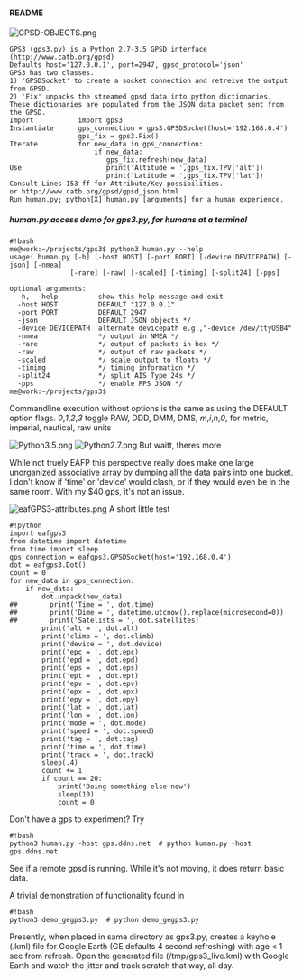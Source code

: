 #### README #####
![GPSD-OBJECTS.png](http://i.imgur.com/jm1rYT8.png)
```
GPS3 (gps3.py) is a Python 2.7-3.5 GPSD interface (http://www.catb.org/gpsd)
Defaults host='127.0.0.1', port=2947, gpsd_protocol='json'
GPS3 has two classes.
1) 'GPSDSocket' to create a socket connection and retreive the output from GPSD.
2) 'Fix' unpacks the streamed gpsd data into python dictionaries.
These dictionaries are populated from the JSON data packet sent from the GPSD.
Import           import gps3
Instantiate      gps_connection = gps3.GPSDSocket(host='192.168.0.4')
                 gps_fix = gps3.Fix()
Iterate          for new_data in gps_connection:
                     if new_data:
                        gps_fix.refresh(new_data)
Use                     print('Altitude = ',gps_fix.TPV['alt'])
                        print('Latitude = ',gps_fix.TPV['lat'])
Consult Lines 153-ff for Attribute/Key possibilities.
or http://www.catb.org/gpsd/gpsd_json.html
Run human.py; python[X] human.py [arguments] for a human experience.

```

##### human.py access demo for gps3.py, for humans at a terminal #####
```
#!bash
me@work:~/projects/gps3$ python3 human.py --help
usage: human.py [-h] [-host HOST] [-port PORT] [-device DEVICEPATH] [-json] [-nmea]
               [-rare] [-raw] [-scaled] [-timimg] [-split24] [-pps]

optional arguments:
  -h, --help          show this help message and exit
  -host HOST          DEFAULT "127.0.0.1"
  -port PORT          DEFAULT 2947
  -json               DEFAULT JSON objects */
  -device DEVICEPATH  alternate devicepath e.g.,"-device /dev/ttyUSB4"
  -nmea               */ output in NMEA */
  -rare               */ output of packets in hex */
  -raw                */ output of raw packets */
  -scaled             */ scale output to floats */
  -timimg             */ timing information */
  -split24            */ split AIS Type 24s */
  -pps                */ enable PPS JSON */
me@work:~/projects/gps3$
```
Commandline execution without options is the same as using the DEFAULT option flags.
*0*,*1*,*2*,*3* toggle RAW, DDD, DMM, DMS, *m*,*i*,*n*,*0*, for metric, imperial, nautical, raw units

![Python3.5.png](http://i.imgur.com/hG1cFq3.png)   ![Python2.7.png](http://i.imgur.com/gUoZfHd.png)
 But waitt, theres more

 While not truely EAFP this perspective really does make one large unorganized associative array by
 dumping all the data pairs into one bucket.  I don't know if 'time' or 'device' would clash, or if
 they would even be in the same room.  With my $40 gps, it's not an issue.

![eafGPS3-attributes.png](http://i.imgur.com/hXCh3aW.png)
A short little test
```
#!python
import eafgps3
from datetime import datetime
from time import sleep
gps_connection = eafgps3.GPSDSocket(host='192.168.0.4')
dot = eafgps3.Dot()
count = 0
for new_data in gps_connection:
    if new_data:
        dot.unpack(new_data)
##        print('Time = ', dot.time)
##        print('Dime = ', datetime.utcnow().replace(microsecond=0))
##        print('Satelists = ', dot.satellites)
        print('alt = ', dot.alt)
        print('climb = ', dot.climb)
        print('device = ', dot.device)
        print('epc = ', dot.epc)
        print('epd = ', dot.epd)
        print('eps = ', dot.eps)
        print('ept = ', dot.ept)
        print('epv = ', dot.epv)
        print('epx = ', dot.epx)
        print('epy = ', dot.epy)
        print('lat = ', dot.lat)
        print('lon = ', dot.lon)
        print('mode = ', dot.mode)
        print('speed = ', dot.speed)
        print('tag = ', dot.tag)
        print('time = ', dot.time)
        print('track = ', dot.track)
        sleep(.4)
        count += 1
        if count == 20:
            print('Doing something else now')
            sleep(10)
            count = 0
```

Don't have a gps to experiment?   Try
```
#!bash
python3 human.py -host gps.ddns.net  # python human.py -host gps.ddns.net
```
See if a remote gpsd is running.  While it's not moving, it does return basic data.

A trivial demonstration of functionality found in
```
#!bash
python3 demo_gegps3.py  # python demo_gegps3.py
```
Presently, when placed in same directory as gps3.py, creates a keyhole (.kml) file for Google Earth (GE defaults 4 second refreshing) with age < 1 sec from refresh.
Open the generated file (/tmp/gps3_live.kml) with Google Earth and watch the jitter and track scratch that way, all day.
